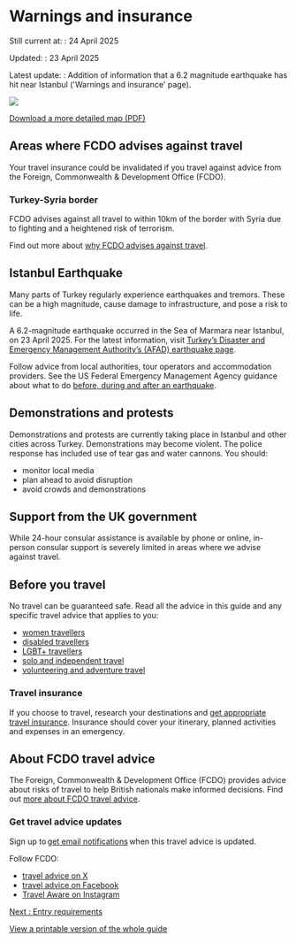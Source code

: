 # Warnings and insurance

Still current at:
:   24 April 2025

Updated:
:   23 April 2025

Latest update:
:   Addition of information that a 6.2 magnitude earthquake has hit near Istanbul ('Warnings and insurance' page).

![](https://assets.publishing.service.gov.uk/media/6703bc3c3b919067bb482cfb/FCDO__TA__043_-_Turkey_Travel_Advice_Ed4__WEB_.jpg)


[Download a more detailed map (PDF)](https://assets.publishing.service.gov.uk/media/6703bc3c080bdf716392eed6/FCDO__TA__043_-_Turkey_Travel_Advice_Ed4.pdf)

## Areas where FCDO advises against travel

Your travel insurance could be invalidated if you travel against advice from the Foreign, Commonwealth & Development Office (FCDO).

### Turkey-Syria border

FCDO advises against all travel to within 10km of the border with Syria due to fighting and a heightened risk of terrorism.

Find out more about [why FCDO advises against travel](https://www.gov.uk/foreign-travel-advice/turkey/regional-risks).

## Istanbul Earthquake

Many parts of Turkey regularly experience earthquakes and tremors. These can be a high magnitude, cause damage to infrastructure, and pose a risk to life.

A 6.2-magnitude earthquake occurred in the Sea of Marmara near Istanbul, on 23 April 2025. For the latest information, visit [Turkey’s Disaster and Emergency Management Authority’s (AFAD) earthquake page](https://deprem.afad.gov.tr/last-earthquakes%22%20/t%20%22_blank).

Follow advice from local authorities, tour operators and accommodation providers. See the US Federal Emergency Management Agency guidance about what to do [before, during and after an earthquake](https://www.ready.gov/earthquakes).

## Demonstrations and protests

Demonstrations and protests are currently taking place in Istanbul and other cities across Turkey. Demonstrations may become violent. The police response has included use of tear gas and water cannons. You should:

* monitor local media
* plan ahead to avoid disruption
* avoid crowds and demonstrations

## Support from the UK government

While 24-hour consular assistance is available by phone or online, in-person consular support is severely limited in areas where we advise against travel.

## Before you travel

No travel can be guaranteed safe. Read all the advice in this guide and any specific travel advice that applies to you:

* [women travellers](https://www.gov.uk/guidance/advice-for-women-travelling-abroad)
* [disabled travellers](https://www.gov.uk/government/publications/disabled-travellers)
* [LGBT+ travellers](https://www.gov.uk/guidance/lesbian-gay-bisexual-and-transgender-foreign-travel-advice)
* [solo and independent travel](https://www.gov.uk/guidance/solo-and-independent-travel)
* [volunteering and adventure travel](https://www.gov.uk/guidance/safer-adventure-travel-and-volunteering-overseas)

### Travel insurance

If you choose to travel, research your destinations and [get appropriate travel insurance](https://www.gov.uk/guidance/foreign-travel-insurance). Insurance should cover your itinerary, planned activities and expenses in an emergency.

## About FCDO travel advice

The Foreign, Commonwealth & Development Office (FCDO) provides advice about risks of travel to help British nationals make informed decisions. Find out [more about FCDO travel advice](https://www.gov.uk/guidance/about-foreign-commonwealth-development-office-travel-advice).

### Get travel advice updates

Sign up to [get email notifications](https://www.gov.uk/foreign-travel-advice/turkey/email-signup) when this travel advice is updated.

Follow FCDO:

* [travel advice on X](https://x.com/fcdotravelgovuk)
* [travel advice on Facebook](https://www.facebook.com/FCDOTravel/)
* [Travel Aware on Instagram](https://www.instagram.com/accounts/login/?next=https%3A%2F%2Fwww.instagram.com%2Ftravelaware%2F&is_from_rle)

[Next
:
Entry requirements](/foreign-travel-advice/turkey/entry-requirements)

[View a printable version of the whole guide](/foreign-travel-advice/turkey/print)